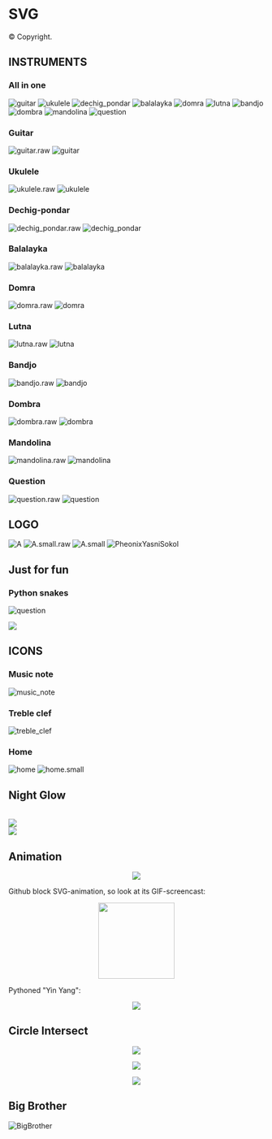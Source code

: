 # SVG 

© Copyright.

## INSTRUMENTS

### All in one

![guitar](https://raw.githubusercontent.com/BorisPlus/SVG/master/INSTRUMENTS/guitar.svg?sanitize=true)
![ukulele](https://raw.githubusercontent.com/BorisPlus/SVG/master/INSTRUMENTS/ukulele.svg?sanitize=true)
![dechig_pondar](https://raw.githubusercontent.com/BorisPlus/SVG/master/INSTRUMENTS/dechig_pondar.svg?sanitize=true)
![balalayka](https://raw.githubusercontent.com/BorisPlus/SVG/master/INSTRUMENTS/balalayka.svg?sanitize=true)
![domra](https://raw.githubusercontent.com/BorisPlus/SVG/master/INSTRUMENTS/domra.svg?sanitize=true)
![lutna](https://raw.githubusercontent.com/BorisPlus/SVG/master/INSTRUMENTS/lutna.svg?sanitize=true)
![bandjo](https://raw.githubusercontent.com/BorisPlus/SVG/master/INSTRUMENTS/bandjo.svg?sanitize=true)
![dombra](https://raw.githubusercontent.com/BorisPlus/SVG/master/INSTRUMENTS/dombra.svg?sanitize=true)
![mandolina](https://raw.githubusercontent.com/BorisPlus/SVG/master/INSTRUMENTS/mandolina.svg?sanitize=true)
![question](https://raw.githubusercontent.com/BorisPlus/SVG/master/INSTRUMENTS/question.svg?sanitize=true)

### Guitar

![guitar.raw](https://raw.githubusercontent.com/BorisPlus/SVG/master/INSTRUMENTS/guitar.raw.svg?sanitize=true)
![guitar](https://raw.githubusercontent.com/BorisPlus/SVG/master/INSTRUMENTS/guitar.svg?sanitize=true)

### Ukulele

![ukulele.raw](https://raw.githubusercontent.com/BorisPlus/SVG/master/INSTRUMENTS/ukulele.raw.svg?sanitize=true)
![ukulele](https://raw.githubusercontent.com/BorisPlus/SVG/master/INSTRUMENTS/ukulele.svg?sanitize=true)

### Dechig-pondar

![dechig_pondar.raw](https://raw.githubusercontent.com/BorisPlus/SVG/master/INSTRUMENTS/dechig_pondar.raw.svg?sanitize=true)
![dechig_pondar](https://raw.githubusercontent.com/BorisPlus/SVG/master/INSTRUMENTS/dechig_pondar.svg?sanitize=true)

### Balalayka

![balalayka.raw](https://raw.githubusercontent.com/BorisPlus/SVG/master/INSTRUMENTS/balalayka.raw.svg?sanitize=true)
![balalayka](https://raw.githubusercontent.com/BorisPlus/SVG/master/INSTRUMENTS/balalayka.svg?sanitize=true)

### Domra

![domra.raw](https://raw.githubusercontent.com/BorisPlus/SVG/master/INSTRUMENTS/domra.raw.svg?sanitize=true)
![domra](https://raw.githubusercontent.com/BorisPlus/SVG/master/INSTRUMENTS/domra.svg?sanitize=true)

### Lutna

![lutna.raw](https://raw.githubusercontent.com/BorisPlus/SVG/master/INSTRUMENTS/lutna.raw.svg?sanitize=true)
![lutna](https://raw.githubusercontent.com/BorisPlus/SVG/master/INSTRUMENTS/lutna.svg?sanitize=true)

### Bandjo

![bandjo.raw](https://raw.githubusercontent.com/BorisPlus/SVG/master/INSTRUMENTS/bandjo.raw.svg?sanitize=true)
![bandjo](https://raw.githubusercontent.com/BorisPlus/SVG/master/INSTRUMENTS/bandjo.svg?sanitize=true)

### Dombra

![dombra.raw](https://raw.githubusercontent.com/BorisPlus/SVG/master/INSTRUMENTS/dombra.raw.svg?sanitize=true)
![dombra](https://raw.githubusercontent.com/BorisPlus/SVG/master/INSTRUMENTS/dombra.svg?sanitize=true)

### Mandolina

![mandolina.raw](https://raw.githubusercontent.com/BorisPlus/SVG/master/INSTRUMENTS/mandolina.raw.svg?sanitize=true)
![mandolina](https://raw.githubusercontent.com/BorisPlus/SVG/master/INSTRUMENTS/mandolina.svg?sanitize=true)

### Question

![question.raw](https://raw.githubusercontent.com/BorisPlus/SVG/master/INSTRUMENTS/question.raw.svg?sanitize=true)
![question](https://raw.githubusercontent.com/BorisPlus/SVG/master/INSTRUMENTS/question.svg?sanitize=true)

## LOGO

![A](https://raw.githubusercontent.com/BorisPlus/SVG/master/LOGO/A.svg?sanitize=true)
![A.small.raw](https://raw.githubusercontent.com/BorisPlus/SVG/master/LOGO/A.small.raw.svg?sanitize=true)
![A.small](https://raw.githubusercontent.com/BorisPlus/SVG/master/LOGO/A.small.svg?sanitize=true)
![PheonixYasniSokol](https://raw.githubusercontent.com/BorisPlus/SVG/master/LOGO/PheonixYasniSokol.small.reach.svg?sanitize=true)

## Just for fun

### Python snakes

![question](/python_snakes/python_snakes.svg?sanitize=true)


<a href="https://github.com/BorisPlus/SVG/blob/master/python_snakes/python_snakes.svg">

  <img src="https://raw.githubusercontent.com/BorisPlus/SVG/master/python_snakes/screencast.gif"/>

</a>



## ICONS

### Music note

![music_note](https://raw.githubusercontent.com/BorisPlus/SVG/master/ICONS/music_note.svg?sanitize=true)

### Treble clef

![treble_clef](https://raw.githubusercontent.com/BorisPlus/SVG/master/ICONS/treble_clef.svg?sanitize=true)

### Home

![home](https://raw.githubusercontent.com/BorisPlus/SVG/master/ICONS/home.svg?sanitize=true)
![home.small](https://raw.githubusercontent.com/BorisPlus/SVG/master/ICONS/home.small.svg?sanitize=true)

## Night Glow

<br>
<img src="https://raw.githubusercontent.com/BorisPlus/SVG/master/night_glow/night_glow.svg?sanitize=true"/>
<br>
<img src="https://raw.githubusercontent.com/BorisPlus/SVG/master/night_glow/night_glow_round.svg?sanitize=true"/>


## Animation

<p align="center">

<a href="https://github.com/BorisPlus/SVG/blob/master/YIN_YANG/yin_yang.svg">

  <img src="https://raw.githubusercontent.com/BorisPlus/SVG/master/YIN_YANG/yin_yang.svg?sanitize=true"/>

</a>

</p>

Github block SVG-animation, so look at its GIF-screencast:

<p align="center">

<a href="https://github.com/BorisPlus/SVG/blob/master/YIN_YANG/yin_yang.svg">
  <img src="https://raw.githubusercontent.com/BorisPlus/SVG/master/YIN_YANG/yin_yang.gif" width="150"/>
</a>

</p>

Pythoned "Yin Yang":

<p align="center">

<a href="https://github.com/BorisPlus/SVG/blob/master/YIN_YANG/yin_yang.pythoned.svg">

  <img src="https://raw.githubusercontent.com/BorisPlus/SVG/master/YIN_YANG/yin_yang.pythoned.svg?sanitize=true"/>

</a>

</p>

## Circle Intersect

<p align="center">
<a href="https://github.com/BorisPlus/SVG/blob/master/CIRCLE_LAYERS/circle_intersect_gray.svg">
  <img src="https://raw.githubusercontent.com/BorisPlus/SVG/master/CIRCLE_LAYERS/circle_intersect_gray.svg?sanitize=true"/>
</a>
</p>

<p align="center">
<a href="https://github.com/BorisPlus/SVG/blob/master/CIRCLE_LAYERS/circle_intersect_raw.svg">
  <img src="https://raw.githubusercontent.com/BorisPlus/SVG/master/CIRCLE_LAYERS/circle_intersect_raw.svg?sanitize=true"/>
</a>
</p>

<p align="center">
<a href="https://github.com/BorisPlus/SVG/blob/master/CIRCLE_LAYERS/circle_intersect_simple.svg">
  <img src="https://raw.githubusercontent.com/BorisPlus/SVG/master/CIRCLE_LAYERS/circle_intersect_simple.svg?sanitize=true"/>
</a>
</p>

## Big Brother

![BigBrother](https://raw.githubusercontent.com/BorisPlus/SVG/master/big_brother/big_brother.svg?sanitize=true)
